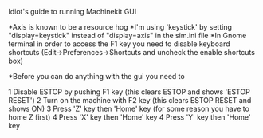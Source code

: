Idiot's guide to running Machinekit GUI

*Axis is known to be a resource hog
*I'm using 'keystick' by setting "display=keystick" instead of "display=axis" in the sim.ini file
*In Gnome terminal in order to access the F1 key you need to disable keyboard shortcuts (Edit->Preferences->Shortcuts and uncheck the enable shortcuts box)

*Before you can do anything with the gui you need to

1 Disable ESTOP by pushing F1 key (this clears ESTOP and shows 'ESTOP RESET')
2 Turn on the machine with F2 key (this clears ESTOP RESET and shows ON)
3 Press 'Z' key then 'Home' key (for some reason you have to home Z first)
4 Press 'X' key then 'Home' key
4 Press 'Y' key then 'Home' key